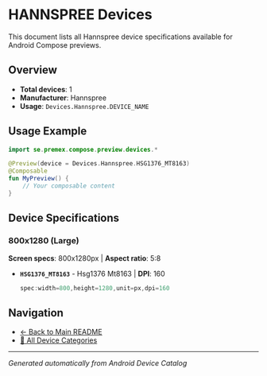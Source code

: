# HANNSPREE Devices

This document lists all Hannspree device specifications available for Android Compose previews.

## Overview

- **Total devices**: 1
- **Manufacturer**: Hannspree
- **Usage**: `Devices.Hannspree.DEVICE_NAME`

## Usage Example

```kotlin
import se.premex.compose.preview.devices.*

@Preview(device = Devices.Hannspree.HSG1376_MT8163)
@Composable
fun MyPreview() {
    // Your composable content
}
```

## Device Specifications

### 800x1280 (Large)

**Screen specs**: 800x1280px | **Aspect ratio**: 5:8

- **`HSG1376_MT8163`** - Hsg1376 Mt8163 | **DPI**: 160
  ```kotlin
  spec:width=800,height=1280,unit=px,dpi=160
  ```

## Navigation

- [← Back to Main README](../../README.md)
- [📱 All Device Categories](../README.md)

---
*Generated automatically from Android Device Catalog*
